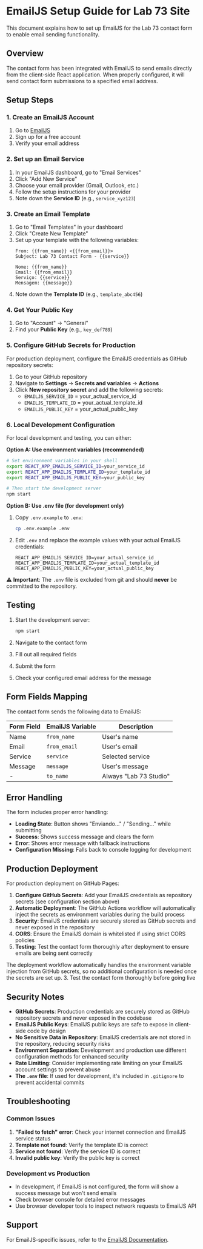 # EmailJS Setup Guide for Lab 73 Site

This document explains how to set up EmailJS for the Lab 73 contact form to enable email sending functionality.

## Overview

The contact form has been integrated with EmailJS to send emails directly from the client-side React application. When properly configured, it will send contact form submissions to a specified email address.

## Setup Steps

### 1. Create an EmailJS Account

1. Go to [EmailJS](https://www.emailjs.com/)
2. Sign up for a free account
3. Verify your email address

### 2. Set up an Email Service

1. In your EmailJS dashboard, go to "Email Services"
2. Click "Add New Service"
3. Choose your email provider (Gmail, Outlook, etc.)
4. Follow the setup instructions for your provider
5. Note down the **Service ID** (e.g., `service_xyz123`)

### 3. Create an Email Template

1. Go to "Email Templates" in your dashboard
2. Click "Create New Template"
3. Set up your template with the following variables:
   ```
   From: {{from_name}} <{{from_email}}>
   Subject: Lab 73 Contact Form - {{service}}
   
   Nome: {{from_name}}
   Email: {{from_email}}
   Serviço: {{service}}
   Mensagem: {{message}}
   ```
4. Note down the **Template ID** (e.g., `template_abc456`)

### 4. Get Your Public Key

1. Go to "Account" -> "General"
2. Find your **Public Key** (e.g., `key_def789`)

### 5. Configure GitHub Secrets for Production

For production deployment, configure the EmailJS credentials as GitHub repository secrets:

1. Go to your GitHub repository
2. Navigate to **Settings** → **Secrets and variables** → **Actions**
3. Click **New repository secret** and add the following secrets:
   - `EMAILJS_SERVICE_ID` = your_actual_service_id
   - `EMAILJS_TEMPLATE_ID` = your_actual_template_id
   - `EMAILJS_PUBLIC_KEY` = your_actual_public_key

### 6. Local Development Configuration

For local development and testing, you can either:

**Option A: Use environment variables (recommended)**
```bash
# Set environment variables in your shell
export REACT_APP_EMAILJS_SERVICE_ID=your_service_id
export REACT_APP_EMAILJS_TEMPLATE_ID=your_template_id
export REACT_APP_EMAILJS_PUBLIC_KEY=your_public_key

# Then start the development server
npm start
```

**Option B: Use .env file (for development only)**
1. Copy `.env.example` to `.env`:
   ```bash
   cp .env.example .env
   ```

2. Edit `.env` and replace the example values with your actual EmailJS credentials:
   ```env
   REACT_APP_EMAILJS_SERVICE_ID=your_actual_service_id
   REACT_APP_EMAILJS_TEMPLATE_ID=your_actual_template_id
   REACT_APP_EMAILJS_PUBLIC_KEY=your_actual_public_key
   ```

⚠️ **Important**: The `.env` file is excluded from git and should **never** be committed to the repository.

## Testing

1. Start the development server:
   ```bash
   npm start
   ```

2. Navigate to the contact form
3. Fill out all required fields
4. Submit the form
5. Check your configured email address for the message

## Form Fields Mapping

The contact form sends the following data to EmailJS:

| Form Field | EmailJS Variable | Description |
|------------|------------------|-------------|
| Name       | `from_name`      | User's name |
| Email      | `from_email`     | User's email |
| Service    | `service`        | Selected service |
| Message    | `message`        | User's message |
| -          | `to_name`        | Always "Lab 73 Studio" |

## Error Handling

The form includes proper error handling:

- **Loading State**: Button shows "Enviando..." / "Sending..." while submitting
- **Success**: Shows success message and clears the form
- **Error**: Shows error message with fallback instructions
- **Configuration Missing**: Falls back to console logging for development

## Production Deployment

For production deployment on GitHub Pages:

1. **Configure GitHub Secrets**: Add your EmailJS credentials as repository secrets (see configuration section above)
2. **Automatic Deployment**: The GitHub Actions workflow will automatically inject the secrets as environment variables during the build process
3. **Security**: EmailJS credentials are securely stored as GitHub secrets and never exposed in the repository
4. **CORS**: Ensure the EmailJS domain is whitelisted if using strict CORS policies
5. **Testing**: Test the contact form thoroughly after deployment to ensure emails are being sent correctly

The deployment workflow automatically handles the environment variable injection from GitHub secrets, so no additional configuration is needed once the secrets are set up.
3. Test the contact form thoroughly before going live

## Security Notes

- **GitHub Secrets**: Production credentials are securely stored as GitHub repository secrets and never exposed in the codebase
- **EmailJS Public Keys**: EmailJS public keys are safe to expose in client-side code by design
- **No Sensitive Data in Repository**: EmailJS credentials are not stored in the repository, reducing security risks
- **Environment Separation**: Development and production use different configuration methods for enhanced security
- **Rate Limiting**: Consider implementing rate limiting on your EmailJS account settings to prevent abuse
- **The `.env` file**: If used for development, it's included in `.gitignore` to prevent accidental commits

## Troubleshooting

### Common Issues

1. **"Failed to fetch" error**: Check your internet connection and EmailJS service status
2. **Template not found**: Verify the template ID is correct
3. **Service not found**: Verify the service ID is correct
4. **Invalid public key**: Verify the public key is correct

### Development vs Production

- In development, if EmailJS is not configured, the form will show a success message but won't send emails
- Check browser console for detailed error messages
- Use browser developer tools to inspect network requests to EmailJS API

## Support

For EmailJS-specific issues, refer to the [EmailJS Documentation](https://www.emailjs.com/docs/).